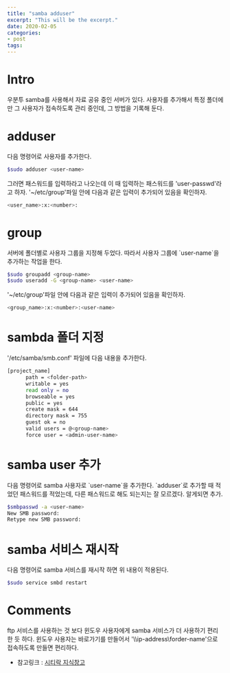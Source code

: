 ```yaml
---
title: "samba adduser"
excerpt: "This will be the excerpt."
date: 2020-02-05
categories: 
- post
tags: 
---
```



# Intro

우분투 samba를 사용해서 자료 공유 중인 서버가 있다.
사용자를 추가해서 특정 폴더에만 그 사용자가 접속하도록 관리 중인데,
그 방법을 기록해 둔다.


# adduser

다음 명령어로 사용자를 추가한다.

```bash
$sudo adduser <user-name>
```

그러면 패스워드를 입력하라고 나오는데 이 때 입력하는 패스워드를 'user-passwd'라고 하자.
'~/etc/group'파일 안에 다음과 같은 입력이 추가되어 있음을 확인하자.

```bash
<user_name>:x:<number>:  
```


# group

서버에 폴더별로 사용자 그룹을 지정해 두었다.
따라서 사용자 그룹에 \`user-name\`을 추가하는 작업을 한다.

```bash
$sudo groupadd <group-name>
$sudo useradd -G <group-name> <user-name>
```

'~/etc/group'파일 안에 다음과 같은 입력이 추가되어 있음을 확인하자.

```bash
<group_name>:x:<number>:<user-name>  
```


# sambda 폴더 지정

'/etc/samba/smb.conf' 파일에 다음 내용을 추가한다.

```bash
[project_name]
      path = <folder-path>
      writable = yes
      read only = no
      browseable = yes
      public = yes
      create mask = 644
      directory mask = 755
      guest ok = no
      valid users = @<group-name>
      force user = <admin-user-name>
```


# samba user 추가

다음 명령어로 samba 사용자로 \`user-name\`을 추가한다. 
\`adduser\`로 추가할 때 적었던 패스워드를 적었는데, 다른 패스워드로 해도 되는지는 잘 모르겠다.
알게되면 추가.

```bash
$smbpasswd -a <user-name>
New SMB password:
Retype new SMB password:
```


# samba 서비스 재시작

다음 명령어로 samba 서비스를 재시작 하면 위 내용이 적용된다. 

```bash
$sudo service smbd restart
```


# Comments

ftp 서비스를 사용하는 것 보다 윈도우 사용자에게 samba 서비스가 더 사용하기 편리한 듯 하다.
윈도우 사용자는 바로가기를 만들어서 '\\\ip-address\forder-name'으로 접속하도록 만들면 편리하다.

-   참고링크 : [시티락 지식창고](https://citylock.tistory.com/547)


<!----- Footnotes ----->

